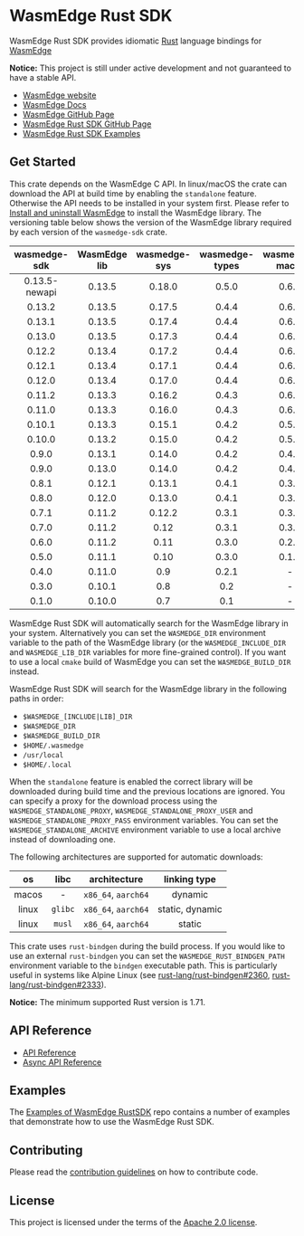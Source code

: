 # WasmEdge Rust SDK

WasmEdge Rust SDK provides idiomatic [Rust](https://www.rust-lang.org/) language bindings for [WasmEdge](https://wasmedge.org/)

**Notice:** This project is still under active development and not guaranteed to have a stable API.

- [WasmEdge website](https://wasmedge.org/)
- [WasmEdge Docs](https://wasmedge.org/docs/)
- [WasmEdge GitHub Page](https://github.com/WasmEdge/WasmEdge)
- [WasmEdge Rust SDK GitHub Page](https://github.com/WasmEdge/wasmedge-rust-sdk)
- [WasmEdge Rust SDK Examples](https://github.com/second-state/wasmedge-rustsdk-examples)

## Get Started

This crate depends on the WasmEdge C API. In linux/macOS the crate can download the API at build time by enabling the `standalone` feature. Otherwise the API needs to be installed in your system first. Please refer to [Install and uninstall WasmEdge](https://wasmedge.org/docs/start/install) to install the WasmEdge library. The versioning table below shows the version of the WasmEdge library required by each version of the `wasmedge-sdk` crate.

  | wasmedge-sdk  | WasmEdge lib  | wasmedge-sys  | wasmedge-types| wasmedge-macro| async-wasi|
  | :-----------: | :-----------: | :-----------: | :-----------: | :-----------: | :-------: |
  | 0.13.5-newapi | 0.13.5        | 0.18.0        | 0.5.0         | 0.6.1         | 0.2.0     |
  | 0.13.2        | 0.13.5        | 0.17.5        | 0.4.4         | 0.6.1         | 0.1.0     |
  | 0.13.1        | 0.13.5        | 0.17.4        | 0.4.4         | 0.6.1         | 0.1.0     |
  | 0.13.0        | 0.13.5        | 0.17.3        | 0.4.4         | 0.6.1         | 0.1.0     |
  | 0.12.2        | 0.13.4        | 0.17.2        | 0.4.4         | 0.6.1         | 0.1.0     |
  | 0.12.1        | 0.13.4        | 0.17.1        | 0.4.4         | 0.6.1         | 0.1.0     |
  | 0.12.0        | 0.13.4        | 0.17.0        | 0.4.4         | 0.6.1         | 0.1.0     |
  | 0.11.2        | 0.13.3        | 0.16.2        | 0.4.3         | 0.6.1         | 0.1.0     |
  | 0.11.0        | 0.13.3        | 0.16.0        | 0.4.3         | 0.6.0         | 0.0.3     |
  | 0.10.1        | 0.13.3        | 0.15.1        | 0.4.2         | 0.5.0         | 0.0.2     |
  | 0.10.0        | 0.13.2        | 0.15.0        | 0.4.2         | 0.5.0         | 0.0.2     |
  | 0.9.0         | 0.13.1        | 0.14.0        | 0.4.2         | 0.4.0         | 0.0.1     |
  | 0.9.0         | 0.13.0        | 0.14.0        | 0.4.2         | 0.4.0         | 0.0.1     |
  | 0.8.1         | 0.12.1        | 0.13.1        | 0.4.1         | 0.3.0         | -         |
  | 0.8.0         | 0.12.0        | 0.13.0        | 0.4.1         | 0.3.0         | -         |
  | 0.7.1         | 0.11.2        | 0.12.2        | 0.3.1         | 0.3.0         | -         |
  | 0.7.0         | 0.11.2        | 0.12          | 0.3.1         | 0.3.0         | -         |
  | 0.6.0         | 0.11.2        | 0.11          | 0.3.0         | 0.2.0         | -         |
  | 0.5.0         | 0.11.1        | 0.10          | 0.3.0         | 0.1.0         | -         |
  | 0.4.0         | 0.11.0        | 0.9           | 0.2.1         | -             | -         |
  | 0.3.0         | 0.10.1        | 0.8           | 0.2           | -             | -         |
  | 0.1.0         | 0.10.0        | 0.7           | 0.1           | -             | -         |

WasmEdge Rust SDK will automatically search for the WasmEdge library in your system. Alternatively you can set the `WASMEDGE_DIR` environment variable to the path of the WasmEdge library (or the `WASMEDGE_INCLUDE_DIR` and `WASMEDGE_LIB_DIR` variables for more fine-grained control). If you want to use a local `cmake` build of WasmEdge you can set the `WASMEDGE_BUILD_DIR` instead.

WasmEdge Rust SDK will search for the WasmEdge library in the following paths in order:

- `$WASMEDGE_[INCLUDE|LIB]_DIR`
- `$WASMEDGE_DIR`
- `$WASMEDGE_BUILD_DIR`
- `$HOME/.wasmedge`
- `/usr/local`
- `$HOME/.local`

When the `standalone` feature is enabled the correct library will be downloaded during build time and the previous locations are ignored. You can specify a proxy for the download process using the `WASMEDGE_STANDALONE_PROXY`, `WASMEDGE_STANDALONE_PROXY_USER` and `WASMEDGE_STANDALONE_PROXY_PASS` environment variables. You can set the `WASMEDGE_STANDALONE_ARCHIVE` environment variable to use a local archive instead of downloading one.

The following architectures are supported for automatic downloads:

  | os    | libc    | architecture        | linking type    |
  | :---: | :-----: | :-----------------: | :-------------: |
  | macos | -       | `x86_64`, `aarch64` | dynamic         |
  | linux | `glibc` | `x86_64`, `aarch64` | static, dynamic |
  | linux | `musl`  | `x86_64`, `aarch64` | static          |

This crate uses `rust-bindgen` during the build process. If you would like to use an external `rust-bindgen` you can set the `WASMEDGE_RUST_BINDGEN_PATH` environment variable to the `bindgen` executable path. This is particularly useful in systems like Alpine Linux (see [rust-lang/rust-bindgen#2360](https://github.com/rust-lang/rust-bindgen/issues/2360#issuecomment-1595869379), [rust-lang/rust-bindgen#2333](https://github.com/rust-lang/rust-bindgen/issues/2333)).

**Notice:** The minimum supported Rust version is 1.71.

## API Reference

- [API Reference](https://wasmedge.github.io/wasmedge-rust-sdk/wasmedge_sdk/index.html)
- [Async API Reference](https://second-state.github.io/wasmedge-async-rust-sdk/wasmedge_sdk/index.html)

## Examples

The [Examples of WasmEdge RustSDK](https://github.com/second-state/wasmedge-rustsdk-examples) repo contains a number of examples that demonstrate how to use the WasmEdge Rust SDK.

## Contributing

Please read the [contribution guidelines](https://github.com/WasmEdge/wasmedge-rust-sdk/blob/main/CONTRIBUTING.md) on how to contribute code.

## License

This project is licensed under the terms of the [Apache 2.0 license](https://github.com/tensorflow/rust/blob/HEAD/LICENSE).
